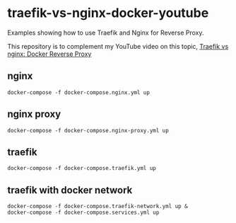 # traefik-vs-nginx-docker-youtube

Examples showing how to use Traefik and Nginx for Reverse Proxy.

This repository is to complement my YouTube video on this topic, [Traefik vs nginx: Docker Reverse Proxy](https://youtu.be/rjKe8MhQqFM)

## nginx

```
docker-compose -f docker-compose.nginx.yml up
```

## nginx proxy

```
docker-compose -f docker-compose.nginx-proxy.yml up
```

## traefik

```
docker-compose -f docker-compose.traefik.yml up
```

## traefik with docker network

```
docker-compose -f docker-compose.traefik-network.yml up &
docker-compose -f docker-compose.services.yml up
```